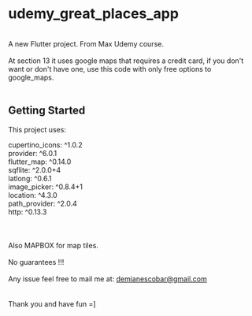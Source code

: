 # udemy_great_places_app
<br>
A new Flutter project. From Max Udemy course.
<br><br>
At section 13 it uses google maps that requires a credit card, if you don't want or don't have one, use this code with 
only free options to google_maps.<br><br>

## Getting Started

This project uses:<br>

  cupertino_icons: ^1.0.2<br>
  provider: ^6.0.1<br>
  flutter_map: ^0.14.0<br>
  sqflite: ^2.0.0+4<br>
  latlong: ^0.6.1<br>
  image_picker: ^0.8.4+1<br>
  location: ^4.3.0<br>
  path_provider: ^2.0.4<br>
  http: ^0.13.3<br><br>
  <br><br>
  Also MAPBOX for map tiles.
<br><br>
No guarantees !!!<br><br>
Any issue feel free to mail me at: demianescobar@gmail.com<br><br>
<br>
Thank you and have fun =]

